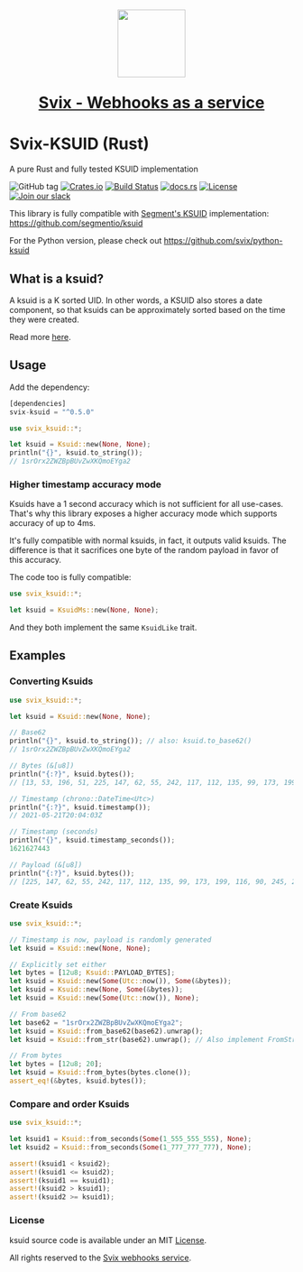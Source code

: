 <h1 align="center">
  <a href="https://www.svix.com">
    <img width="120" src="https://avatars.githubusercontent.com/u/80175132?s=200&v=4" />
    <p align="center">Svix - Webhooks as a service</p>
  </a>
</h1>

# Svix-KSUID (Rust)

A pure Rust and fully tested KSUID implementation

![GitHub tag](https://img.shields.io/github/tag/svix/rust-ksuid.svg)
[![Crates.io](https://img.shields.io/crates/v/svix-ksuid)](https://crates.io/crates/svix-ksuid)
[![Build Status](https://github.com/svix/rust-ksuid/workflows/CI/badge.svg)](https://github.com/svix/rust-ksuid/actions)
[![docs.rs](https://docs.rs/svix-ksuid/badge.svg)](https://docs.rs/svix-ksuid/)
[![License](https://img.shields.io/badge/license-MIT-brightgreen.svg)](LICENSE)
[![Join our slack](https://img.shields.io/badge/Slack-join%20the%20community-blue?logo=slack&style=social)](https://www.svix.com/slack/)

This library is fully compatible with [Segment's KSUID](https://segment.com/blog/a-brief-history-of-the-uuid/) implementation:
https://github.com/segmentio/ksuid

For the Python version, please check out https://github.com/svix/python-ksuid

## What is a ksuid?

A ksuid is a K sorted UID. In other words, a KSUID also stores a date component, so that ksuids can be approximately 
sorted based on the time they were created. 

Read more [here](https://segment.com/blog/a-brief-history-of-the-uuid/).

## Usage

Add the dependency:

```rust
[dependencies]
svix-ksuid = "^0.5.0"
```

```rust
use svix_ksuid::*;

let ksuid = Ksuid::new(None, None);
println("{}", ksuid.to_string());
// 1srOrx2ZWZBpBUvZwXKQmoEYga2
```

### Higher timestamp accuracy mode

Ksuids have a 1 second accuracy which is not sufficient for all use-cases. That's why this library exposes a higher accuracy mode which supports accuracy of up to 4ms.

It's fully compatible with normal ksuids, in fact, it outputs valid ksuids. The difference is that it sacrifices one byte of the random payload in favor of this accuracy.

The code too is fully compatible:

```rust
use svix_ksuid::*;

let ksuid = KsuidMs::new(None, None);
```

And they both implement the same `KsuidLike` trait.

## Examples

### Converting Ksuids

```rust
use svix_ksuid::*;

let ksuid = Ksuid::new(None, None);

// Base62
println("{}", ksuid.to_string()); // also: ksuid.to_base62()
// 1srOrx2ZWZBpBUvZwXKQmoEYga2

// Bytes (&[u8])
println("{:?}", ksuid.bytes());
// [13, 53, 196, 51, 225, 147, 62, 55, 242, 117, 112, 135, 99, 173, 199, 116, 90, 245, 231, 242]

// Timestamp (chrono::DateTime<Utc>)
println("{:?}", ksuid.timestamp());
// 2021-05-21T20:04:03Z

// Timestamp (seconds)
println("{}", ksuid.timestamp_seconds());
1621627443

// Payload (&[u8])
println("{:?}", ksuid.bytes());
// [225, 147, 62, 55, 242, 117, 112, 135, 99, 173, 199, 116, 90, 245, 231, 242]
```

### Create Ksuids

```rust
use svix_ksuid::*;

// Timestamp is now, payload is randomly generated
let ksuid = Ksuid::new(None, None);

// Explicitly set either
let bytes = [12u8; Ksuid::PAYLOAD_BYTES];
let ksuid = Ksuid::new(Some(Utc::now()), Some(&bytes));
let ksuid = Ksuid::new(None, Some(&bytes));
let ksuid = Ksuid::new(Some(Utc::now()), None);

// From base62
let base62 = "1srOrx2ZWZBpBUvZwXKQmoEYga2";
let ksuid = Ksuid::from_base62(base62).unwrap();
let ksuid = Ksuid::from_str(base62).unwrap(); // Also implement FromStr

// From bytes
let bytes = [12u8; 20];
let ksuid = Ksuid::from_bytes(bytes.clone());
assert_eq!(&bytes, ksuid.bytes());
```

### Compare and order Ksuids

```rust
use svix_ksuid::*;

let ksuid1 = Ksuid::from_seconds(Some(1_555_555_555), None);
let ksuid2 = Ksuid::from_seconds(Some(1_777_777_777), None);

assert!(ksuid1 < ksuid2);
assert!(ksuid1 <= ksuid2);
assert!(ksuid1 == ksuid1);
assert!(ksuid2 > ksuid1);
assert!(ksuid2 >= ksuid1);
```

### License

ksuid source code is available under an MIT [License](./LICENSE).

All rights reserved to the [Svix webhooks service](https://www.svix.com).

